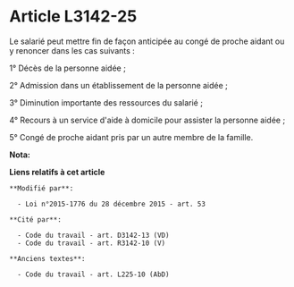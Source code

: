 # Article L3142-25

Le salarié peut mettre fin de façon anticipée au congé de proche aidant ou y renoncer dans les cas suivants : 

1° Décès de la personne aidée ; 

2° Admission dans un établissement de la personne aidée ; 

3° Diminution importante des ressources du salarié ; 

4° Recours à un service d'aide à domicile pour assister la personne aidée ; 

5° Congé de proche aidant pris par un autre membre de la famille.

**Nota:**



**Liens relatifs à cet article**

	**Modifié par**:

	  - Loi n°2015-1776 du 28 décembre 2015 - art. 53

	**Cité par**:

	  - Code du travail - art. D3142-13 (VD)
	  - Code du travail - art. R3142-10 (V)

	**Anciens textes**:

	  - Code du travail - art. L225-10 (AbD)
